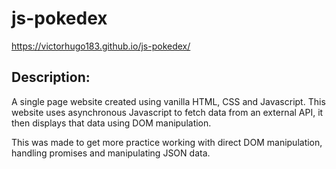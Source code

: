 # js-pokedex
https://victorhugo183.github.io/js-pokedex/

## Description:
A single page website created using vanilla HTML, CSS and Javascript.
This website uses asynchronous Javascript to fetch data from an external API,
it then displays that data using DOM manipulation.

This was made to get more practice working with direct DOM manipulation, handling
promises and manipulating JSON data.
